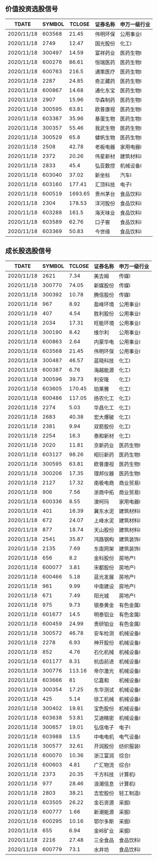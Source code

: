 ## 价值投资选股信号

| TDATE      | SYMBOL | TCLOSE  | 证券名称 | 申万一级行业 |
| ---------- | ------ | ------- | -------- | ------------ |
| 2020/11/18 | 603568 | 21.45   | 伟明环保 | 公用事业I    |
| 2020/11/18 | 2749   | 12.47   | 国光股份 | 化工I        |
| 2020/11/18 | 300497 | 14.59   | 富祥药业 | 医药生物I    |
| 2020/11/18 | 600276 | 86.61   | 恒瑞医药 | 医药生物I    |
| 2020/11/18 | 600763 | 216.5   | 通策医疗 | 医药生物I    |
| 2020/11/18 | 2287   | 24.85   | 奇正藏药 | 医药生物I    |
| 2020/11/18 | 600867 | 14.68   | 通化东宝 | 医药生物I    |
| 2020/11/18 | 2907   | 15.96   | 华森制药 | 医药生物I    |
| 2020/11/18 | 300595 | 63.81   | 欧普康视 | 医药生物I    |
| 2020/11/18 | 603387 | 35.96   | 基蛋生物 | 医药生物I    |
| 2020/11/18 | 300357 | 55.46   | 我武生物 | 医药生物I    |
| 2020/11/18 | 300529 | 65.8    | 健帆生物 | 医药生物I    |
| 2020/11/18 | 2508   | 42.78   | 老板电器 | 家用电器I    |
| 2020/11/18 | 2372   | 20.26   | 伟星新材 | 建筑材料I    |
| 2020/11/18 | 2833   | 45.4    | 弘亚数控 | 机械设备I    |
| 2020/11/18 | 603040 | 37.02   | 新坐标   | 汽车I        |
| 2020/11/18 | 603160 | 177.41  | 汇顶科技 | 电子I        |
| 2020/11/18 | 600519 | 1693.65 | 贵州茅台 | 食品饮料I    |
| 2020/11/18 | 2304   | 178.53  | 洋河股份 | 食品饮料I    |
| 2020/11/18 | 603288 | 161.5   | 海天味业 | 食品饮料I    |
| 2020/11/18 | 603589 | 62.76   | 口子窖   | 食品饮料I    |
| 2020/11/18 | 603369 | 50.83   | 今世缘   | 食品饮料I    |



## 成长股选股信号

| TDATE      | SYMBOL | TCLOSE | 证券名称 | 申万一级行业 |
| ---------- | ------ | ------ | -------- | ------------ |
| 2020/11/18 | 2621   | 7.34   | 美吉姆   | 传媒I        |
| 2020/11/18 | 300770 | 74.05  | 新媒股份 | 传媒I        |
| 2020/11/18 | 300392 | 10.78  | 腾信股份 | 传媒I        |
| 2020/11/18 | 967    | 8.92   | 盈峰环境 | 公用事业I    |
| 2020/11/18 | 407    | 4.54   | 胜利股份 | 公用事业I    |
| 2020/11/18 | 2034   | 17.31  | 旺能环境 | 公用事业I    |
| 2020/11/18 | 300190 | 8.42   | 维尔利   | 公用事业I    |
| 2020/11/18 | 600863 | 2.64   | 内蒙华电 | 公用事业I    |
| 2020/11/18 | 603568 | 21.45  | 伟明环保 | 公用事业I    |
| 2020/11/18 | 300487 | 46.57  | 蓝晓科技 | 化工I        |
| 2020/11/18 | 600387 | 6.76   | 海越能源 | 化工I        |
| 2020/11/18 | 300596 | 39.73  | 利安隆   | 化工I        |
| 2020/11/18 | 603605 | 170.45 | 珀莱雅   | 化工I        |
| 2020/11/18 | 600486 | 117.05 | 扬农化工 | 化工I        |
| 2020/11/18 | 2274   | 5.03   | 华昌化工 | 化工I        |
| 2020/11/18 | 2683   | 40.38  | 宏大爆破 | 化工I        |
| 2020/11/18 | 2381   | 9.94   | 双箭股份 | 化工I        |
| 2020/11/18 | 2254   | 16.3   | 泰和新材 | 化工I        |
| 2020/11/18 | 2020   | 11.81  | 京新药业 | 医药生物I    |
| 2020/11/18 | 603127 | 98.26  | 昭衍新药 | 医药生物I    |
| 2020/11/18 | 300595 | 63.81  | 欧普康视 | 医药生物I    |
| 2020/11/18 | 300206 | 17.35  | 理邦仪器 | 医药生物I    |
| 2020/11/18 | 2127   | 17.32  | 南极电商 | 商业贸易I    |
| 2020/11/18 | 906    | 7.56   | 浙商中拓 | 商业贸易I    |
| 2020/11/18 | 600336 | 8.55   | 澳柯玛   | 家用电器I    |
| 2020/11/18 | 401    | 16.39  | 冀东水泥 | 建筑材料I    |
| 2020/11/18 | 672    | 24.07  | 上峰水泥 | 建筑材料I    |
| 2020/11/18 | 877    | 18.74  | 天山股份 | 建筑材料I    |
| 2020/11/18 | 2541   | 35.87  | 鸿路钢构 | 建筑装饰I    |
| 2020/11/18 | 2135   | 7.69   | 东南网架 | 建筑装饰I    |
| 2020/11/18 | 656    | 8.2    | 金科股份 | 房地产I      |
| 2020/11/18 | 600077 | 3.81   | 宋都股份 | 房地产I      |
| 2020/11/18 | 600466 | 5.18   | 蓝光发展 | 房地产I      |
| 2020/11/18 | 961    | 9.99   | 中南建设 | 房地产I      |
| 2020/11/18 | 671    | 7.49   | 阳光城   | 房地产I      |
| 2020/11/18 | 975    | 9.73   | 银泰黄金 | 有色金属I    |
| 2020/11/18 | 601677 | 14.5   | 明泰铝业 | 有色金属I    |
| 2020/11/18 | 600459 | 24.99  | 贵研铂业 | 有色金属I    |
| 2020/11/18 | 300572 | 46.78  | 安车检测 | 机械设备I    |
| 2020/11/18 | 2278   | 6.93   | 神开股份 | 机械设备I    |
| 2020/11/18 | 852    | 4.76   | 石化机械 | 机械设备I    |
| 2020/11/18 | 601177 | 8.31   | 杭齿前进 | 机械设备I    |
| 2020/11/18 | 300776 | 113.16 | 帝尔激光 | 机械设备I    |
| 2020/11/18 | 603666 | 81     | 亿嘉和   | 机械设备I    |
| 2020/11/18 | 300354 | 17.25  | 东华测试 | 机械设备I    |
| 2020/11/18 | 425    | 5.14   | 徐工机械 | 机械设备I    |
| 2020/11/18 | 300402 | 19.81  | 宝色股份 | 机械设备I    |
| 2020/11/18 | 603638 | 53.81  | 艾迪精密 | 机械设备I    |
| 2020/11/18 | 300657 | 19.01  | 弘信电子 | 电子I        |
| 2020/11/18 | 603988 | 13.5   | 中电电机 | 电气设备I    |
| 2020/11/18 | 300577 | 32.61  | 开润股份 | 纺织服装I    |
| 2020/11/18 | 600070 | 10.36  | 浙江富润 | 综合I        |
| 2020/11/18 | 600603 | 4.81   | 广汇物流 | 综合I        |
| 2020/11/18 | 2373   | 20.35  | 千方科技 | 计算机I      |
| 2020/11/18 | 977    | 28.46  | 浪潮信息 | 计算机I      |
| 2020/11/18 | 2803   | 38.21  | 吉宏股份 | 轻工制造I    |
| 2020/11/18 | 603505 | 26.22  | 金石资源 | 采掘I        |
| 2020/11/18 | 600777 | 1.66   | 新潮能源 | 采掘I        |
| 2020/11/18 | 600295 | 10.16  | 鄂尔多斯 | 采掘I        |
| 2020/11/18 | 655    | 6.94   | 金岭矿业 | 采掘I        |
| 2020/11/18 | 2216   | 27.48  | 三全食品 | 食品饮料I    |
| 2020/11/18 | 600779 | 73.1   | 水井坊   | 食品饮料I    |